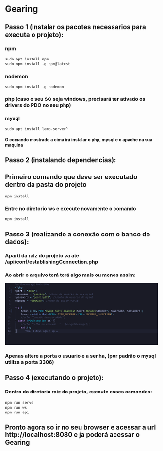 # Gearing

## Passo 1 (instalar os pacotes necessarios para executa o projeto):
### npm
```
sudo apt install npm
sudo npm install -g npm@latest
```
### nodemon
```
sudo npm install -g nodemon
```
### php (caso o seu SO seja windows, precisará ter ativado os drivers do PDO no seu php)
### mysql
```
sudo apt install lamp-server^
```
#### O comando mostrado a cima irá instalar o php, mysql e o apache na sua maquina

## Passo 2 (instalando dependencias):

## Primeiro comando que deve ser executado dentro da pasta do projeto
```
npm install
```

### Entre no diretorio ws e execute novamente o comando
```
npm install
```

## Passo 3 (realizando a conexão com o banco de dados):

### Aparti da raiz do projeto va ate /api/conf/establishingConnection.php
### Ao abrir o arquivo terá terá algo mais ou menos assim:

![Exemplo de como ta o arquivo](README_img/printArchiveConnection.png)

### Apenas altere a porta o usuario e a senha, (por padrão o mysql utiliza a porta 3306)


## Passo 4 (executando o projeto):

### Dentro do diretorio raiz do projeto, execute esses comandos:
```
npm run serve
npm run ws
npm run api
```
## Pronto agora so ir no seu browser e acessar a url http://localhost:8080 e ja poderá acessar o Gearing
